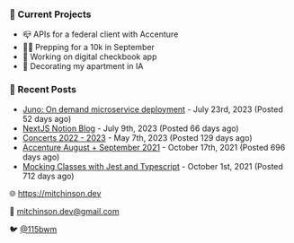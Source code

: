 ### 📌 Current Projects
- 📪 APIs for a federal client with Accenture
- 🏃🏼 Prepping for a 10k in September
- 🤑 Working on digital checkbook app
- 🏡 Decorating my apartment in IA

### 📝 Recent Posts

- [Juno: On demand microservice deployment](https://blog.mitchinson.dev/juno) - July 23rd, 2023 (Posted 52 days ago)
- [NextJS Notion Blog](https://blog.mitchinson.dev/blog-2023) - July 9th, 2023 (Posted 66 days ago)
- [Concerts 2022 - 2023](https://blog.mitchinson.dev/concerts-2023) - May 7th, 2023 (Posted 129 days ago)
- [Accenture August + September 2021](https://blog.mitchinson.dev/pillar/aug-sep-21) - October 17th, 2021 (Posted 696 days ago)
- [Mocking Classes with Jest and Typescript](https://blog.mitchinson.dev/jest-typescript-mocks) - October 1st, 2021 (Posted 712 days ago)

🌐 https://mitchinson.dev

💌 mitchinson.dev@gmail.com

🐦 [@115bwm](https://twitter.com/115bwm)